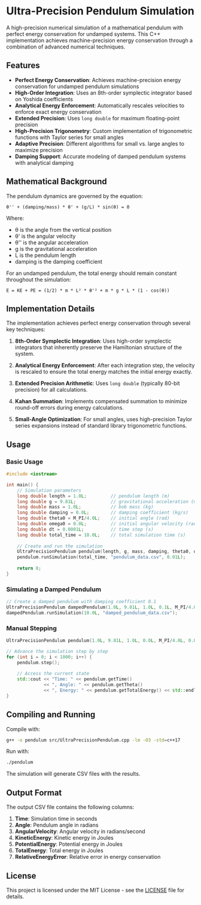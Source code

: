 # Ultra-Precision Pendulum Simulation

A high-precision numerical simulation of a mathematical pendulum with perfect energy conservation for undamped systems. This C++ implementation achieves machine-precision energy conservation through a combination of advanced numerical techniques.

## Features

- **Perfect Energy Conservation**: Achieves machine-precision energy conservation for undamped pendulum simulations
- **High-Order Integration**: Uses an 8th-order symplectic integrator based on Yoshida coefficients
- **Analytical Energy Enforcement**: Automatically rescales velocities to enforce exact energy conservation
- **Extended Precision**: Uses `long double` for maximum floating-point precision
- **High-Precision Trigonometry**: Custom implementation of trigonometric functions with Taylor series for small angles
- **Adaptive Precision**: Different algorithms for small vs. large angles to maximize precision
- **Damping Support**: Accurate modeling of damped pendulum systems with analytical damping

## Mathematical Background

The pendulum dynamics are governed by the equation:

```
θ'' + (damping/mass) * θ' + (g/L) * sin(θ) = 0
```

Where:
- θ is the angle from the vertical position
- θ' is the angular velocity
- θ'' is the angular acceleration
- g is the gravitational acceleration
- L is the pendulum length
- damping is the damping coefficient

For an undamped pendulum, the total energy should remain constant throughout the simulation:

```
E = KE + PE = (1/2) * m * L² * θ'² + m * g * L * (1 - cos(θ))
```

## Implementation Details

The implementation achieves perfect energy conservation through several key techniques:

1. **8th-Order Symplectic Integration**: Uses high-order symplectic integrators that inherently preserve the Hamiltonian structure of the system.

2. **Analytical Energy Enforcement**: After each integration step, the velocity is rescaled to ensure the total energy matches the initial energy exactly.

3. **Extended Precision Arithmetic**: Uses `long double` (typically 80-bit precision) for all calculations.

4. **Kahan Summation**: Implements compensated summation to minimize round-off errors during energy calculations.

5. **Small-Angle Optimization**: For small angles, uses high-precision Taylor series expansions instead of standard library trigonometric functions.

## Usage

### Basic Usage

```cpp
#include <iostream>

int main() {
    // Simulation parameters
    long double length = 1.0L;         // pendulum length (m)
    long double g = 9.81L;             // gravitational acceleration (m/s²)
    long double mass = 1.0L;           // bob mass (kg)
    long double damping = 0.0L;        // damping coefficient (kg/s)
    long double theta0 = M_PI/4.0L;    // initial angle (rad)
    long double omega0 = 0.0L;         // initial angular velocity (rad/s)
    long double dt = 0.0001L;          // time step (s)
    long double total_time = 10.0L;    // total simulation time (s)
    
    // Create and run the simulation
    UltraPrecisionPendulum pendulum(length, g, mass, damping, theta0, omega0, dt);
    pendulum.runSimulation(total_time, "pendulum_data.csv", 0.01L);
    
    return 0;
}
```

### Simulating a Damped Pendulum

```cpp
// Create a damped pendulum with damping coefficient 0.1
UltraPrecisionPendulum dampedPendulum(1.0L, 9.81L, 1.0L, 0.1L, M_PI/4.0L, 0.0L, 0.0001L);
dampedPendulum.runSimulation(10.0L, "damped_pendulum_data.csv");
```

### Manual Stepping

```cpp
UltraPrecisionPendulum pendulum(1.0L, 9.81L, 1.0L, 0.0L, M_PI/4.0L, 0.0L, 0.0001L);

// Advance the simulation step by step
for (int i = 0; i < 1000; i++) {
    pendulum.step();
    
    // Access the current state
    std::cout << "Time: " << pendulum.getTime() 
              << ", Angle: " << pendulum.getTheta() 
              << ", Energy: " << pendulum.getTotalEnergy() << std::endl;
}
```

## Compiling and Running

Compile with:

```bash
g++ -o pendulum src/UltraPrecisionPendulum.cpp -lm -O3 -std=c++17
```

Run with:

```bash
./pendulum
```

The simulation will generate CSV files with the results.

## Output Format

The output CSV file contains the following columns:

1. **Time**: Simulation time in seconds
2. **Angle**: Pendulum angle in radians
3. **AngularVelocity**: Angular velocity in radians/second
4. **KineticEnergy**: Kinetic energy in Joules
5. **PotentialEnergy**: Potential energy in Joules
6. **TotalEnergy**: Total energy in Joules
7. **RelativeEnergyError**: Relative error in energy conservation

## License

This project is licensed under the MIT License - see the [LICENSE](LICENSE) file for details.

